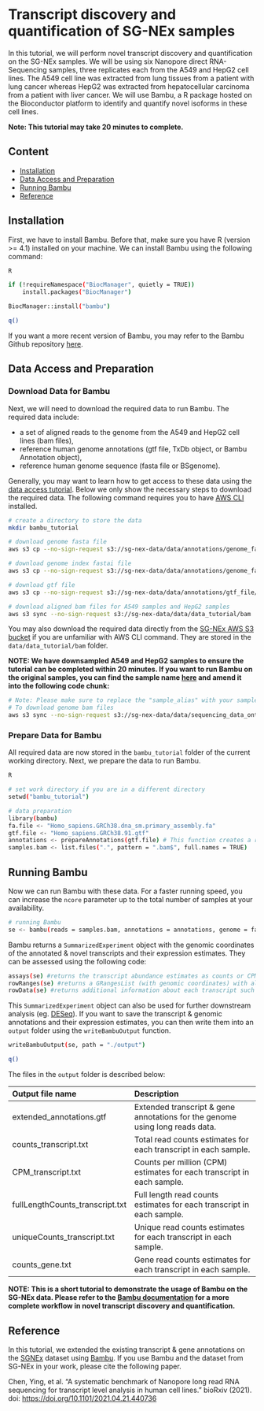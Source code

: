 # **Transcript discovery and quantification of SG-NEx samples**

In this tutorial, we will perform novel transcript discovery and
quantification on the SG-NEx samples. We will be using six Nanopore direct RNA-Sequencing
samples, three replicates each from the A549 and
HepG2 cell lines. The A549 cell line was extracted from lung tissues
from a patient with lung cancer whereas HepG2 was extracted from
hepatocellular carcinoma from a patient with liver cancer. We will use
Bambu, a R package hosted on the Bioconductor platform to identify and
quantify novel isoforms in these cell lines. 

**Note: This tutorial may take 20 minutes to complete.**

## **Content**

- [Installation](#installation)
- [Data Access and Preparation](#data-access-and-preparation) 
- [Running Bambu](#running-bambu)
- [Reference](#reference)

## **Installation**

First, we have to install Bambu. Before that, make sure you have R
(version \>= 4.1) installed on your machine. We can install Bambu using the following command:

``` bash
R

if (!requireNamespace("BiocManager", quietly = TRUE))
    install.packages("BiocManager")

BiocManager::install("bambu")

q()
```
If you want a more recent version of Bambu, you may refer to the Bambu Github repository [here](https://github.com/GoekeLab/bambu). 

## **Data Access and Preparation**
### **Download Data for Bambu**
Next, we will need to download the required data to run Bambu. The required data include:

-   a set of aligned reads to the genome from the A549 and HepG2 cell lines (bam files),
-   reference human genome annotations (gtf file, TxDb object, or Bambu
    Annotation object),
-   reference human genome sequence (fasta file or BSgenome).

Generally, you may want to learn how to get access to these data using the [data
access
tutorial](https://github.com/GoekeLab/sg-nex-data/blob/updated-documentation/docs/AWS_data_access_tutorial.md). Below we only show the necessary steps to download the required data. The following command requires you to have [AWS CLI](https://aws.amazon.com/cli/) installed.

``` bash
# create a directory to store the data
mkdir bambu_tutorial

# download genome fasta file 
aws s3 cp --no-sign-request s3://sg-nex-data/data/annotations/genome_fasta/Homo_sapiens.GRCh38.dna_sm.primary_assembly.fa ./bambu_tutorial

# download genome index fastai file 
aws s3 cp --no-sign-request s3://sg-nex-data/data/annotations/genome_fasta/Homo_sapiens.GRCh38.dna_sm.primary_assembly.fa.fai ./bambu_tutorial

# download gtf file
aws s3 cp --no-sign-request s3://sg-nex-data/data/annotations/gtf_file/Homo_sapiens.GRCh38.91.gtf ./bambu_tutorial

# download aligned bam files for A549 samples and HepG2 samples
aws s3 sync --no-sign-request s3://sg-nex-data/data/data_tutorial/bam ./bambu_tutorial --include *.bam 
```

You may also download the required data directly from the [SG-NEx AWS S3
bucket](http://sg-nex-data.s3-website-ap-southeast-1.amazonaws.com/) if you are unfamiliar with AWS CLI command. They are stored in the `data/data_tutorial/bam` folder.

**NOTE: We have downsampled A549 and HepG2 samples to ensure the tutorial can be completed within 20 minutes. If you want to run Bambu on the original samples, you can find the sample name [here](https://github.com/GoekeLab/sg-nex-data/blob/updated-documentation/docs/samples.tsv) and amend it into the following code chunk:**

```bash
# Note: Please make sure to replace the "sample_alias" with your sample name 
# To download genome bam files
aws s3 sync --no-sign-request s3://sg-nex-data/data/sequencing_data_ont/bam/genome/<sample_alias> ./bambu_tutorial
```
### **Prepare Data for Bambu**

All required data are now stored in the `bambu_tutorial` folder of the
current working directory. Next, we prepare the data to run Bambu.

``` bash
R  

# set work directory if you are in a different directory
setwd("bambu_tutorial")

# data preparation
library(bambu)
fa.file <- "Homo_sapiens.GRCh38.dna_sm.primary_assembly.fa"
gtf.file <- "Homo_sapiens.GRCh38.91.gtf"
annotations <- prepareAnnotations(gtf.file) # This function creates a reference annotation object which is used for transcript discovery and quantification in Bambu.
samples.bam <- list.files(".", pattern = ".bam$", full.names = TRUE)
```

## **Running Bambu**

Now we can run Bambu with these data. For a
faster running speed, you can increase the `ncore` parameter up
to the total number of samples at your availability. 

``` bash
# running Bambu 
se <- bambu(reads = samples.bam, annotations = annotations, genome = fa.file, ncore = 2)  
```

Bambu returns a `SummarizedExperiment` object with the genomic
coordinates of the annotated & novel transcripts and their expression
estimates. They can be assessed using the following code:

``` bash
assays(se) #returns the transcript abundance estimates as counts or CPM.
rowRanges(se) #returns a GRangesList (with genomic coordinates) with all annotated and newly discovered transcripts.
rowData(se) #returns additional information about each transcript such as the gene name and the class of the newly discovered transcript.
```
This `SummarizedExperiment` object can also be used for further downstream analysis (eg. [DESeq](http://bioconductor.org/packages/devel/bioc/vignettes/DESeq2/inst/doc/DESeq2.html)). If you want to save the transcript &  genomic annotations and their expression
estimates, you can then write them into an `output` folder using the `writeBambuOutput` function.

``` bash
writeBambuOutput(se, path = "./output")

q()
```

The files in the `output` folder is described below:

| Output file name                | Description                                                             |
|:----------------------------|:------------------------------------------|
| extended_annotations.gtf        | Extended transcript & gene annotations for the genome using long reads data.        |
| counts_transcript.txt           | Total read counts estimates for each transcript in each sample.        |
| CPM_transcript.txt              | Counts per million (CPM) estimates for each transcript in each sample. |
| fullLengthCounts_transcript.txt | Full length read counts estimates for each transcript in each sample.  |
| uniqueCounts_transcript.txt                | Unique read counts estimates for each transcript in each sample.       |
| counts_gene.txt                 | Gene read counts estimates for each transcript in each sample.         |

**NOTE: This is a short tutorial to demonstrate the usage of Bambu on the SG-NEx data. Please refer to the [Bambu documentation](https://github.com/GoekeLab/bambu) for a more complete workflow in novel transcript discovery and quantification.**

## **Reference**

In this tutorial, we extended the existing transcript & gene annotations
on the [SGNEx](https://github.com/GoekeLab/sg-nex-data) dataset using
[Bambu](https://github.com/GoekeLab/bambu). If you use Bambu and the
dataset from SG-NEx in your work, please cite the following paper.

Chen, Ying, et al. “A systematic benchmark of Nanopore long read RNA
sequencing for transcript level analysis in human cell lines.” bioRxiv
(2021). doi: <https://doi.org/10.1101/2021.04.21.440736>
